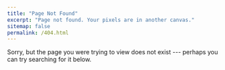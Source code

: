 ```yaml
---
title: "Page Not Found"
excerpt: "Page not found. Your pixels are in another canvas."
sitemap: false
permalink: /404.html
---
```

 
Sorry, but the page you were trying to view does not exist --- perhaps you can try searching for it below.
 
<script>
  var GOOG_FIXURL_LANG = 'en';
  var GOOG_FIXURL_SITE = '{{ site.url }}'
</script>
<script src="https://linkhelp.clients.google.com/tbproxy/lh/wm/fixurl.js">
</script>